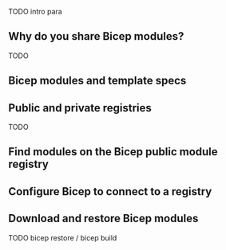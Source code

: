 TODO intro para

## Why do you share Bicep modules?

TODO

## Bicep modules and template specs

## Public and private registries

TODO

## Find modules on the Bicep public module registry

## Configure Bicep to connect to a registry

## Download and restore Bicep modules

TODO bicep restore / bicep build